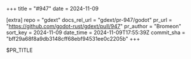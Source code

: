 +++
title = "#947"
date = 2024-11-09

[extra]
repo = "gdext"
docs_rel_url = "gdext/pr-947/godot"
pr_url = "https://github.com/godot-rust/gdext/pull/947"
pr_author = "Bromeon"
sort_key = 2024-11-09
date_time = 2024-11-09T17:55:39Z
commit_sha = "bff29a68f8a9db3148cff68ebf94531ee0c2205b"
+++

$PR_TITLE
